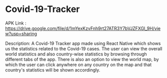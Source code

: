 # Covid-19-Tracker

APK Link : https://drive.google.com/file/d/1mYexKzvFnh9rt27ATR3Y7bVJZFXGl_9H/view?usp=sharing

Description: 
A Covid-19 Tracker app made using React Native which shows us the statistics related to the Covid-19 cases.
The user can view the overall world statistics and also country-wise statistics by browsing through different tabs of the app.
There is also an option to view the world map, by which the user can click anywhere on any country on the map and that country's statistics will be shown accordingly.

